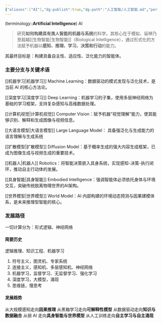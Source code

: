 ```yaml
---
{"aliases":["AI"],"dg-publish":true,"dg-path":"人工智能/人工智能.md","permalink":"/人工智能/人工智能/","dgPassFrontmatter":true,"noteIcon":"","created":"2024-09-16T00:21:20.000+08:00","updated":"2025-06-30T18:51:54.000+08:00"}
---
```



(terminology::**Artificial Intelligence**)  AI
> 研究**如何构建具有类人智能的机器与系统**的科学。其核心在于模拟、延伸乃至超越[[生物智能\|生物智能]]（Biological Intelligence），通过形式化的方法赋予机器以**感知、推理、学习、决策和行动**的能力。

其最终目标是：构建具备自主性、适应性、泛化能力的智能体。
### 主要分支与关键术语
[[机器学习\|机器学习]]  Machine Learning：数据驱动的模式发现与泛化技术，是当前 AI 的核心方法论。

[[深度学习\|深度学习]]  Deep Learning：机器学习的子集，使用多层神经网络为基础的学习框架，支持复杂感知与高维数据处理。

[[计算机视觉\|计算机视觉]]  Computer Vision：赋予机器“视觉理解”能力，使其能够识别、解释和生成图像与视频信息。

[[大语言模型\|大语言模型]] Large Language Model： 具备强泛化与生成能力的语言理解与生成系统

[[扩散模型\|扩散模型]] Diffusion Model：基于概率生成的强大内容生成框架，已成为图像生成与视频生成的重要技术。

[[机器人\|机器人]]  Robotics：将智能决策嵌入具身系统，实现感知-决策-执行闭环，推动自主行动体的发展。

[[具身智能\|具身智能]] Embodied Intelligence：强调智能体必须依托身体与环境交互，突破传统脱离物理世界的AI架构。

[[世界模型\|世界模型]] World Model：AI 内部构建的环境动态预测与因果建模体系，是未来推理型智能的核心。

### 发展路径
一切计算分为：形式逻辑、神经网络
#### 简要历史
逻辑推理、知识工程、机器学习
1. 符号主义，图灵机、专家系统
2. 连接主义，感知机、多层感知机、神经网络
3. 机器学习，监督学习、无监督学习、强化学习
4. 深度学习，大模型，涌现
5. 思维链，慢思考
#### 发展趋势
从大规模感知走向**因果推理**
从黑箱学习走向**可解释性模型**
从数据驱动走向**知识与数据融合**
从弱 AI 走向**具身智能与世界模型**
从人工训练走向**自主学习与自主涌现**


